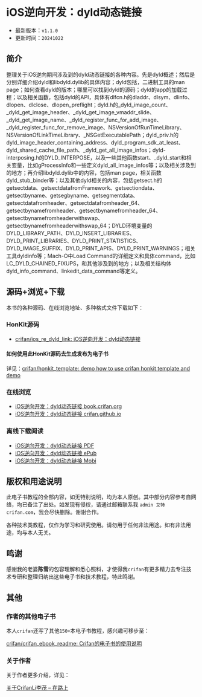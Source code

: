 # iOS逆向开发：dyld动态链接

* 最新版本：`v1.1.0`
* 更新时间：`20241022`

## 简介

整理关于iOS逆向期间涉及到的dyld动态链接的各种内容。先是dyld概述；然后是分别详细介绍dyld和libdyld.dylib的具体内容；dyld包括，二进制工具的man page；如何查看dyld的版本；哪里可以找到dyld的源码；dyld的app的加载过程；以及相关函数，包括dyld的API，具体有dlfcn.h的dladdr、dlsym、dlinfo、dlopen、dlclose、dlopen_preflight；dyld.h的_dyld_image_count、_dyld_get_image_header、_dyld_get_image_vmaddr_slide、_dyld_get_image_name、_dyld_register_func_for_add_image、_dyld_register_func_for_remove_image、NSVersionOfRunTimeLibrary、NSVersionOfLinkTimeLibrary、_NSGetExecutablePath；dyld_priv.h的dyld_image_header_containing_address、dyld_program_sdk_at_least、dyld_shared_cache_file_path、_dyld_get_all_image_infos；dyld-interposing.h的DYLD_INTERPOSE，以及一些其他函数start、_dyld_start和相关变量，比如gProcessInfo和一些定义dyld_all_image_infos等；以及相关涉及到的地方；再介绍libdyld.dylib中的内容，包括man page，相关函数dyld_stub_binder等；以及其他dyld相关的内容，包括getsect.h的getsectdata、getsectdatafromFramework、getsectiondata、getsectbyname、getsegbyname、getsegmentdata、getsectdatafromheader、getsectdatafromheader_64、getsectbynamefromheader、getsectbynamefromheader_64、getsectbynamefromheaderwithswap、getsectbynamefromheaderwithswap_64；DYLD环境变量的DYLD_LIBRARY_PATH、DYLD_INSERT_LIBRARIES、DYLD_PRINT_LIBRARIES、DYLD_PRINT_STATISTICS、DYLD_IMAGE_SUFFIX、DYLD_PRINT_APIS、DYLD_PRINT_WARNINGS；相关工具dyldinfo等；Mach-O中Load Command的详细定义和具体command，比如LC_DYLD_CHAINED_FIXUPS，和其他涉及到的地方；以及相关结构体dyld_info_command、linkedit_data_command等定义。

## 源码+浏览+下载

本书的各种源码、在线浏览地址、多种格式文件下载如下：

### HonKit源码

* [crifan/ios_re_dyld_link: iOS逆向开发：dyld动态链接](https://github.com/crifan/ios_re_dyld_link)

#### 如何使用此HonKit源码去生成发布为电子书

详见：[crifan/honkit_template: demo how to use crifan honkit template and demo](https://github.com/crifan/honkit_template)

### 在线浏览

* [iOS逆向开发：dyld动态链接 book.crifan.org](https://book.crifan.org/books/ios_re_dyld_link/website/)
* [iOS逆向开发：dyld动态链接 crifan.github.io](https://crifan.github.io/ios_re_dyld_link/website/)

### 离线下载阅读

* [iOS逆向开发：dyld动态链接 PDF](https://book.crifan.org/books/ios_re_dyld_link/pdf/ios_re_dyld_link.pdf)
* [iOS逆向开发：dyld动态链接 ePub](https://book.crifan.org/books/ios_re_dyld_link/epub/ios_re_dyld_link.epub)
* [iOS逆向开发：dyld动态链接 Mobi](https://book.crifan.org/books/ios_re_dyld_link/mobi/ios_re_dyld_link.mobi)

## 版权和用途说明

此电子书教程的全部内容，如无特别说明，均为本人原创。其中部分内容参考自网络，均已备注了出处。如发现有侵权，请通过邮箱联系我 `admin 艾特 crifan.com`，我会尽快删除。谢谢合作。

各种技术类教程，仅作为学习和研究使用。请勿用于任何非法用途。如有非法用途，均与本人无关。

## 鸣谢

感谢我的老婆**陈雪**的包容理解和悉心照料，才使得我`crifan`有更多精力去专注技术专研和整理归纳出这些电子书和技术教程，特此鸣谢。

## 其他

### 作者的其他电子书

本人`crifan`还写了其他`150+`本电子书教程，感兴趣可移步至：

[crifan/crifan_ebook_readme: Crifan的电子书的使用说明](https://github.com/crifan/crifan_ebook_readme)

### 关于作者

关于作者更多介绍，详见：

[关于CrifanLi李茂 – 在路上](https://www.crifan.org/about/)
